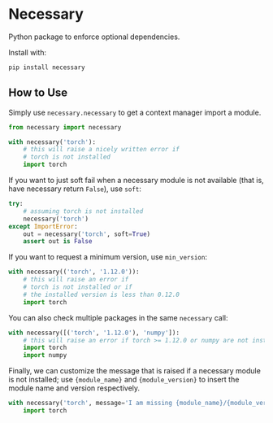 # Necessary

Python package to enforce optional dependencies.

Install with:

```bash
pip install necessary
```

## How to Use

Simply use `necessary.necessary` to get a context manager import a module.

```python
from necessary import necessary

with necessary('torch'):
    # this will raise a nicely written error if
    # torch is not installed
    import torch
```

If you want to just soft fail when a necessary module is not available (that is, have necessary return `False`), use `soft`:

```python
try:
    # assuming torch is not installed
    necessary('torch')
except ImportError:
    out = necessary('torch', soft=True)
    assert out is False
```

If you want to request a minimum version, use `min_version`:

```python
with necessary(('torch', '1.12.0')):
    # this will raise an error if
    # torch is not installed or if
    # the installed version is less than 0.12.0
    import torch
```

You can also check multiple packages in the same `necessary` call:

```python
with necessary([('torch', '1.12.0'), 'numpy']):
    # this will raise an error if torch >= 1.12.0 or numpy are not installed
    import torch
    import numpy
```

Finally, we can customize the message that is raised if a necessary module is not installed; use `{module_name}` and `{module_version}` to insert the module name and version respectively.

```python
with necessary('torch', message='I am missing {module_name}/{module_version}'):
    import torch
```
